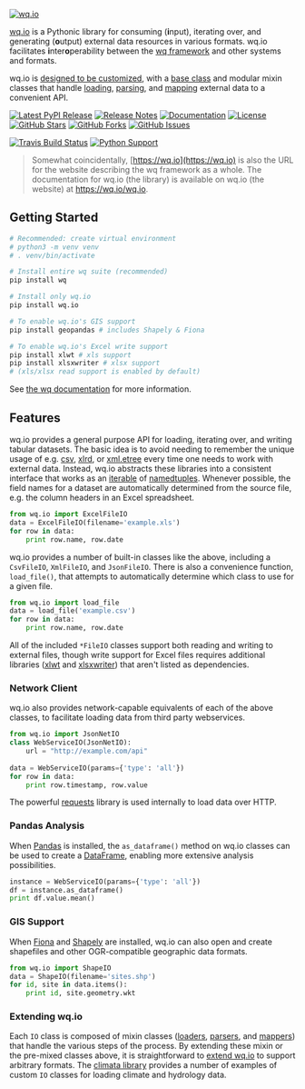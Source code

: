 [![wq.io](https://raw.github.com/wq/wq/master/images/256/wq.io.png)](https://wq.io/wq.io)

[wq.io](https://wq.io/wq.io) is a Pythonic library for consuming (<b>i</b>nput), iterating over, and generating (<b>o</b>utput) external data resources in various formats.  wq.io facilitates <b>i</b>nter<b>o</b>perability between the [wq framework] and other systems and formats. 

wq.io is [designed to be customized], with a [base class] and modular mixin classes that handle [loading], [parsing], and [mapping] external data to a convenient API.


[![Latest PyPI Release](https://img.shields.io/pypi/v/wq.io.svg)](https://pypi.org/project/wq.io)
[![Release Notes](https://img.shields.io/github/release/wq/wq.io.svg)](https://github.com/wq/wq.io/releases)
[![Documentation](https://img.shields.io/badge/Docs-1.1-blue.svg)](https://wq.io/wq.io)
[![License](https://img.shields.io/pypi/l/wq.io.svg)](https://wq.io/license)
[![GitHub Stars](https://img.shields.io/github/stars/wq/wq.io.svg)](https://github.com/wq/wq.io/stargazers)
[![GitHub Forks](https://img.shields.io/github/forks/wq/wq.io.svg)](https://github.com/wq/wq.io/network)
[![GitHub Issues](https://img.shields.io/github/issues/wq/wq.io.svg)](https://github.com/wq/wq.io/issues)

[![Travis Build Status](https://img.shields.io/travis/wq/wq.io.svg)](https://travis-ci.org/wq/wq.io)
[![Python Support](https://img.shields.io/pypi/pyversions/wq.io.svg)](https://pypi.python.org/pypi/wq.io)

> Somewhat coincidentally, [https://wq.io](https://wq.io) is also the URL for the website describing the wq framework as a whole.  The documentation for wq.io (the library) is available on wq.io (the website) at <https://wq.io/wq.io>.

## Getting Started

```bash
# Recommended: create virtual environment
# python3 -m venv venv
# . venv/bin/activate

# Install entire wq suite (recommended)
pip install wq

# Install only wq.io
pip install wq.io

# To enable wq.io's GIS support
pip install geopandas # includes Shapely & Fiona

# To enable wq.io's Excel write support
pip install xlwt # xls support
pip install xlsxwriter # xlsx support
# (xls/xlsx read support is enabled by default)
```

See [the wq documentation] for more information.

## Features

wq.io provides a general purpose API for loading, iterating over, and writing tabular datasets.  The basic idea is to avoid needing to remember the unique usage of e.g. [csv], [xlrd], or [xml.etree] every time one needs to work with external data.  Instead, wq.io abstracts these libraries into a consistent interface that works as an [iterable] of [namedtuples].  Whenever possible, the field names for a dataset are automatically determined from the source file, e.g. the column headers in an Excel spreadsheet.

```python
from wq.io import ExcelFileIO
data = ExcelFileIO(filename='example.xls')
for row in data:
    print row.name, row.date
```

wq.io provides a number of built-in classes like the above, including a `CsvFileIO`, `XmlFileIO`, and `JsonFileIO`.  There is also a convenience function, `load_file()`, that attempts to automatically determine which class to use for a given file.

```python
from wq.io import load_file
data = load_file('example.csv')
for row in data:
    print row.name, row.date
```

All of the included `*FileIO` classes support both reading and writing to external files, though write support for Excel files requires additional libraries ([xlwt] and [xlsxwriter]) that aren't listed as dependencies.

### Network Client

wq.io also provides network-capable equivalents of each of the above classes, to facilitate loading data from third party webservices.

```python
from wq.io import JsonNetIO
class WebServiceIO(JsonNetIO):
    url = "http://example.com/api"
    
data = WebServiceIO(params={'type': 'all'})
for row in data:
    print row.timestamp, row.value
```

The powerful [requests] library is used internally to load data over HTTP.

### Pandas Analysis

When [Pandas] is installed, the `as_dataframe()` method on wq.io classes can be used to create a [DataFrame], enabling more extensive analysis possibilities.

```python
instance = WebServiceIO(params={'type': 'all'})
df = instance.as_dataframe()
print df.value.mean()
```

### GIS Support

When [Fiona] and [Shapely] are installed, wq.io can also open and create shapefiles and other OGR-compatible geographic data formats.

```python
from wq.io import ShapeIO
data = ShapeIO(filename='sites.shp')
for id, site in data.items():
    print id, site.geometry.wkt
```

### Extending wq.io
Each `IO` class is composed of mixin classes ([loaders], [parsers], and [mappers]) that handle the various steps of the process.  By extending these mixin or the pre-mixed classes above, it is straightforward to [extend wq.io] to support arbitrary formats.  The [climata library] provides a number of examples of custom `IO` classes for loading climate and hydrology data.


[wq framework]: https://wq.io/
[the wq documentation]: https://wq.io/docs/
[csv]: https://docs.python.org/3/library/csv.html
[xlrd]: http://www.python-excel.org/
[xml.etree]: https://docs.python.org/3/library/xml.etree.elementtree.html
[iterable]: https://docs.python.org/3/glossary.html#term-iterable
[namedtuples]: https://docs.python.org/3/library/collections.html#collections.namedtuple
[requests]: http://python-requests.org/
[xlwt]: http://www.python-excel.org/
[xlsxwriter]: https://xlsxwriter.readthedocs.org/
[Pandas]: http://pandas.pydata.org/
[DataFrame]: http://pandas.pydata.org/pandas-docs/stable/generated/pandas.DataFrame.html
[Fiona]: https://github.com/Toblerity/Fiona
[Shapely]: https://github.com/Toblerity/Shapely
[loaders]: https://wq.io/docs/loaders
[parsers]: https://wq.io/docs/parsers
[mappers]: https://wq.io/docs/mappers
[extend wq.io]: https://wq.io/docs/custom-io
[climata library]: https://github.com/heigeo/climata
[designed to be customized]: https://wq.io/docs/custom-io
[base class]: https://wq.io/docs/base-io
[loading]: https://wq.io/docs/loaders
[parsing]: https://wq.io/docs/parsers
[mapping]: https://wq.io/docs/mappers
